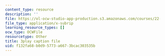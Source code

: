 ```yaml
---
content_type: resource
description: ''
file: https://ol-ocw-studio-app-production.s3.amazonaws.com/courses/22-01-introduction-to-nuclear-engineering-and-ionizing-radiation-fall-2016/f132fa68b0d95773a6673bcac303535b_G8LHGY3i01Q.vtt
file_type: application/x-subrip
learning_resource_types: []
ocw_type: OCWFile
resourcetype: Other
title: 3play caption file
uid: f132fa68-b0d9-5773-a667-3bcac303535b
---
```

